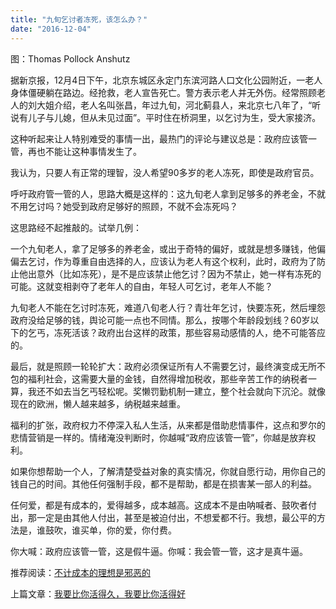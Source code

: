 ```yaml
---
title: "九旬乞讨者冻死，该怎么办？"
date: "2016-12-04"
---
```


图：Thomas Pollock Anshutz

据新京报，12月4日下午，北京东城区永定门东滨河路人口文化公园附近，一老人身体僵硬躺在路边。经抢救，老人宣告死亡。警方表示老人并无外伤。经常照顾老人的刘大姐介绍，老人名叫张昌，年过九旬，河北蓟县人，来北京七八年了，“听说有儿子与儿媳，但从未见过面”。平时住在桥洞里，以乞讨为生，受大家接济。

这种听起来让人特别难受的事情一出，最热门的评论与建议总是：政府应该管一管，再也不能让这种事情发生了。

我认为，只要人有正常的理智，没人希望90多岁的老人冻死，即使是政府官员。  

呼吁政府管一管的人，思路大概是这样的：这九旬老人拿到足够多的养老金，不就不用乞讨吗？她受到政府足够好的照顾，不就不会冻死吗？

这思路经不起推敲的。试举几例：

一个九旬老人，拿了足够多的养老金，或出于奇特的偏好，或就是想多赚钱，他偏偏去乞讨，作为尊重自由选择的人，应该认为老人有这个权利，此时，政府为了防止他出意外（比如冻死），是不是应该禁止他乞讨？因为不禁止，她一样有冻死的可能。这就变相剥夺了老年人的自由，年轻人可乞讨，老年人不能？

九旬老人不能在乞讨时冻死，难道八旬老人行？青壮年乞讨，快要冻死，然后埋怨政府没给足够的钱，舆论可能一点也不同情。那么，按哪个年龄段划线？60岁以下的乞丐，冻死活该？政府出台这样的政策，那些容易动感情的人，绝不可能答应的。

最后，就是照顾一轮轮扩大：政府必须保证所有人不需要乞讨，最终演变成无所不包的福利社会，这需要大量的金钱，自然得增加税收，那些辛苦工作的纳税者一算，我还不如去当乞丐轻松呢。奖懒罚勤机制一建立，整个社会就向下沉沦。就像现在的欧洲，懒人越来越多，纳税越来越重。  

福利的扩张，政府权力不停深入私人生活，从来都是借助悲情事件，这点和罗尔的悲情营销是一样的。情绪淹没判断时，你越喊“政府应该管一管”，你越是放弃权利。

如果你想帮助一个人，了解清楚受益对象的真实情况，你就自愿行动，用你自己的钱自己的时间。其他任何强制手段，都不是帮助，都是在损害某一部人的利益。

任何爱，都是有成本的，爱得越多，成本越高。这成本不是由呐喊者、鼓吹者付出，那一定是由其他人付出，甚至是被迫付出，不想爱都不行。我想，最公平的方法是，谁鼓吹，谁买单，你的爱，你付费。

你大喊：政府应该管一管，这是假牛逼。你喊：我会管一管，这才是真牛逼。

推荐阅读：[不计成本的理想是邪恶的](http://mp.weixin.qq.com/s?__biz=MjM5NDU0Mjk2MQ==&mid=2651622554&idx=1&sn=05d989dcc53207df2c64c18af86772eb&chksm=bd7e08848a0981926aa7d61e475db33fd925c159e9cfdb0ebe405c9502e7b89ebbb7f294b47e&scene=21#wechat_redirect)

上篇文章：[我要比你活得久，我要比你活得好](http://mp.weixin.qq.com/s?__biz=MjM5NDU0Mjk2MQ==&mid=2651622570&idx=1&sn=fa237dc0aa7f532a270c28c0153358bc&chksm=bd7e08b48a0981a2ab16de077cc638805ec284bd518044b3cbaee61c4a0250ce43d35ef540d0&scene=21#wechat_redirect)
